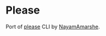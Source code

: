 # Please

Port of [please](https://github.com/NayamAmarshe/please) CLI by [NayamAmarshe](https://github.com/NayamAmarshe).
